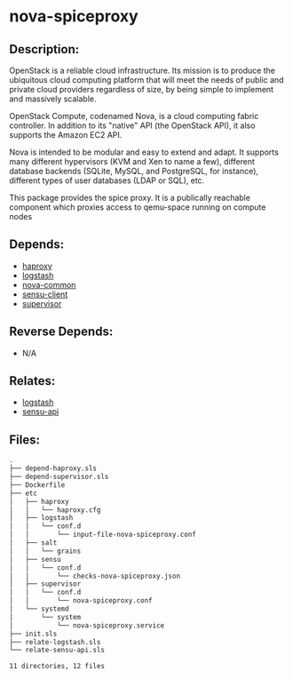 # nova-spiceproxy

## Description:

OpenStack is a reliable cloud infrastructure. Its mission is to produce the ubiquitous cloud computing platform that will meet the needs of public and private cloud providers regardless of size, by being simple to implement and massively scalable.

OpenStack Compute, codenamed Nova, is a cloud computing fabric controller. In addition to its "native" API (the OpenStack API), it also supports the Amazon EC2 API.

Nova is intended to be modular and easy to extend and adapt. It supports many different hypervisors (KVM and Xen to name a few), different database backends (SQLite, MySQL, and PostgreSQL, for instance), different types of user databases (LDAP or SQL), etc.

This package provides the spice proxy. It is a publically reachable component which proxies access to qemu-space running on compute nodes

## Depends:

  -  [haproxy](/salt/haproxy)
  -  [logstash](/salt/logstash)
  -  [nova-common](/salt/nova-common)
  -  [sensu-client](/salt/sensu-client)
  -  [supervisor](/salt/supervisor)

## Reverse Depends:

  -  N/A

## Relates:

  -  [logstash](/salt/logstash)
  -  [sensu-api](/salt/sensu-api)

## Files:

```bash
.
├── depend-haproxy.sls
├── depend-supervisor.sls
├── Dockerfile
├── etc
│   ├── haproxy
│   │   └── haproxy.cfg
│   ├── logstash
│   │   └── conf.d
│   │       └── input-file-nova-spiceproxy.conf
│   ├── salt
│   │   └── grains
│   ├── sensu
│   │   └── conf.d
│   │       └── checks-nova-spiceproxy.json
│   ├── supervisor
│   │   └── conf.d
│   │       └── nova-spiceproxy.conf
│   └── systemd
│       └── system
│           └── nova-spiceproxy.service
├── init.sls
├── relate-logstash.sls
└── relate-sensu-api.sls

11 directories, 12 files
```
